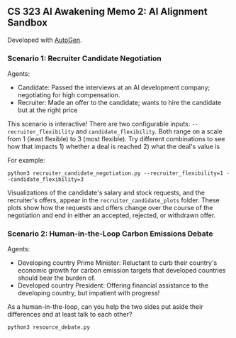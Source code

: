 ## CS 323 AI Awakening Memo 2: AI Alignment Sandbox

Developed with [AutoGen](https://microsoft.github.io/autogen/).

### Scenario 1: Recruiter Candidate Negotiation

Agents:
* Candidate: Passed the interviews at an AI development company; negotiating for high compensation. 
* Recruiter: Made an offer to the candidate; wants to hire the candidate but at the right price

This scenario is interactive! There are two configurable inputs: `--recruiter_flexibility` and `candidate_flexibility`. Both range
on a scale from 1 (least flexible) to 3 (most flexible). Try different combinations to see how that impacts 1) whether a deal is reached
2) what the deal's value is

For example: 
```
python3 recruiter_candidate_negotiation.py --recruiter_flexibility=1 --candidate_flexibility=3
```

Visualizations of the candidate's salary and stock requests, and the recruiter's offers, appear in the `recruiter_candidate_plots` folder.
These plots show how the requests and offers change over the course of the negotiation and end in either an accepted, rejected, or withdrawn offer.

### Scenario 2: Human-in-the-Loop Carbon Emissions Debate

Agents:
* Developing country Prime Minister: Reluctant to curb their country's economic growth for carbon emission targets that developed countries should bear the burden of.
* Developed country President: Offering financial assistance to the developing country, but impatient with progress!

As a human-in-the-loop, can you help the two sides put aside their differences and at least talk to each other?

```
python3 resource_debate.py
```
